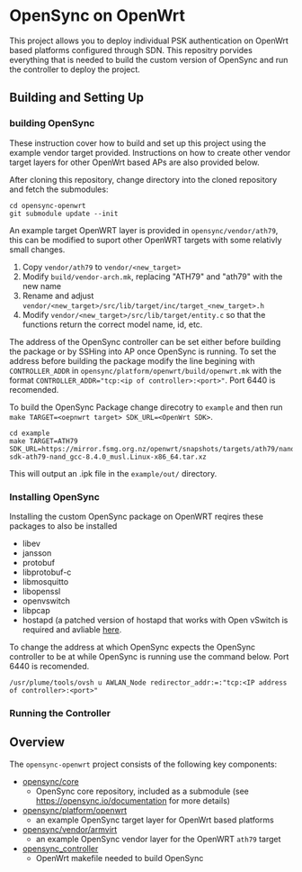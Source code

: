 # OpenSync on OpenWrt

This project allows you to deploy individual PSK authentication on OpenWrt based platforms configured through SDN. This repositry porvides everything that is needed to build the custom version of OpenSync and run the controller to deploy the project.

## Building and Setting Up

### building OpenSync 

These instruction cover how to build and set up this project using the example vendor target provided. Instructions on how to create other vendor target layers for other OpenWrt based APs are also provided below.

After cloning this repository, change directory into the cloned repository and fetch the submodules:

```
cd opensync-openwrt
git submodule update --init
```
An example target OpenWRT layer is provided in `opensync/vendor/ath79`, this can be modified to suport other OpenWRT targets with some relativly small changes.

1. Copy `vendor/ath79` to `vendor/<new_target>`
2. Modify `build/vendor-arch.mk`, replacing "ATH79" and "ath79" with the new name
3. Rename and adjust `vendor/<new_target>/src/lib/target/inc/target_<new_target>.h`
4. Modify `vendor/<new_target>/src/lib/target/entity.c` so that the functions return the correct model name, id, etc.

The address of the OpenSync controller can be set either before building the package or by SSHing into AP once OpenSync is running.
To set the address before building the package modify the line begining with `CONTROLLER_ADDR` in `opensync/platform/openwrt/build/openwrt.mk` with the format `CONTROLLER_ADDR="tcp:<ip of controller>:<port>"`. Port 6440 is recomended.

To build the OpenSync Package change direcotry to `example` and then run `make TARGET=<oepnwrt target> SDK_URL=<OpenWrt SDK>`.

```
cd example
make TARGET=ATH79 SDK_URL=https://mirror.fsmg.org.nz/openwrt/snapshots/targets/ath79/nand/openwrt-sdk-ath79-nand_gcc-8.4.0_musl.Linux-x86_64.tar.xz
```
This will output an .ipk file in the `example/out/` directory.

### Installing OpenSync

Installing the custom OpenSync package on OpenWRT reqires these packages to also be installed 
- libev
- jansson
- protobuf
- libprotobuf-c
- libmosquitto
- libopenssl
- openvswitch
- libpcap
- hostapd (a patched version of hostapd that works with Open vSwitch is required and avliable [here](http://packages.wand.net.nz/openwrt/hostapd/).

To change the address at which OpenSync expects the OpenSync controller to be at while OpenSync is running use the command below. Port 6440 is recomended.

`/usr/plume/tools/ovsh u AWLAN_Node redirector_addr:=:"tcp:<IP address of controller>:<port>"`

### Running the Controller



Overview
--------

The `opensync-openwrt` project consists of the following key components:

* [opensync/core](https://github.com/plume-design/opensync)
    - OpenSync core repository, included as a submodule (see https://opensync.io/documentation for more details)
* [opensync/platform/openwrt](https://github.com/plume-design/opensync-platform-openwrt)
    - an example OpenSync target layer for OpenWrt based platforms
* [opensync/vendor/armvirt](https://github.com/plume-design/opensync-vendor-armvirt)
    - an example OpenSync vendor layer for the OpenWRT `ath79` target
* [opensync_controller](opensync_controller)
    - OpenWrt makefile needed to build OpenSync
